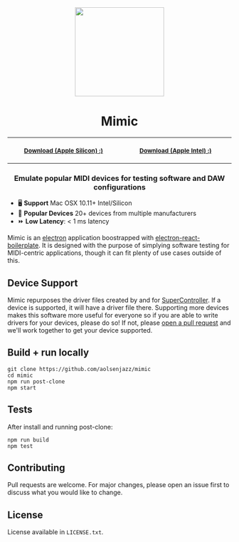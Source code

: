 <div align="center">
  <img width="200px" align="center"  src="https://user-images.githubusercontent.com/13665641/230733724-562d0b97-301f-4c86-bbfd-5cb7e85f9253.png" />
</div>
<h1 align="center">Mimic</h1>
<table align="center">
<tr>
<th align="center">
<img width="441" height="1">
<p> 
<small>
<!-- DOWNLOAD INTEL -->
<a href="https://github.com/aolsenjazz/mimic/releases/download/v1.0.1/Mimic-1.0.1-arm64.dmg">Download (Apple Silicon) :)</a>
<!-- END DOWNLOAD INTEL -->
</small>
</p>
</th>
<th align="center">
<img width="441" height="1">
<p> 
<small>
<!-- DOWNLOAD SILICON -->
<a href="https://github.com/aolsenjazz/mimic/releases/download/v1.0.1/Mimic-1.0.1.dmg">Download (Apple Intel) :)</a>
<!-- END DOWNLOAD SILICON -->
</small>
</p>
</th>
</tr>
</table>
<h3 align="center">Emulate popular MIDI devices for testing software and DAW configurations</h3>

- 🖥️ **Support** Mac OSX 10.11+ Intel/Silicon
- 🎹 **Popular Devices** 20+ devices from multiple manufacturers
- ⏩ **Low Latency**: < 1 ms latency

Mimic is an [electron](https://www.electronjs.org/) application boostrapped with [electron-react-boilerplate](https://github.com/electron-react-boilerplate/electron-react-boilerplate). It is designed with the purpose of simplying software testing for MIDI-centric applications, though it can fit plenty of use cases outside of this.

## Device Support

Mimic repurposes the driver files created by and for [SuperController](https://www.github.com/aolsenjazz/super-controller). If a device is supported, it will have a driver file there. Supporting more devices makes this software more useful for everyone so if you are able to write drivers for your devices, please do so! If not, please [open a pull request](https://github.com/aolsenjazz/mimic/pulls) and we'll work together to get your device supported.

## Build + run locally

```shell
git clone https://github.com/aolsenjazz/mimic
cd mimic
npm run post-clone
npm start
```

## Tests

After install and running post-clone:

```shell
npm run build
npm test
```

## Contributing

Pull requests are welcome. For major changes, please open an issue first to discuss what you would like to change.

## License

License available in `LICENSE.txt`.
